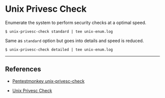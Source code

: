 # Unix Privesc Check

Enumerate the system to perform security checks at a optimal speed.

```
$ unix-privesc-check standard | tee unix-enum.log
```

Same as `standard` option but goes into details and speed is reduced.

```
$ unix-privesc-check detailed | tee unix-enum.log
```

---
## References

- [Pentestmonkey unix-privesc-check](https://pentestmonkey.net/tools/audit/unix-privesc-check)

- [Unix Privesc Check](https://github.com/pentestmonkey/unix-privesc-check)